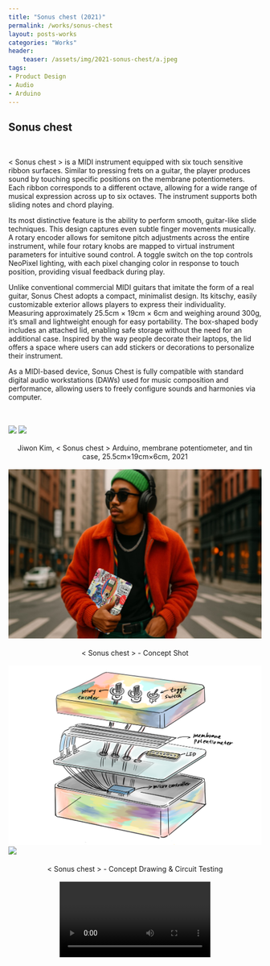 ```yaml
---
title: "Sonus chest (2021)"
permalink: /works/sonus-chest
layout: posts-works
categories: "Works"
header:
    teaser: /assets/img/2021-sonus-chest/a.jpeg
tags:
- Product Design
- Audio
- Arduino
---
```

## Sonus chest
<br>

< Sonus chest > is a MIDI instrument equipped with six touch sensitive ribbon surfaces. Similar to pressing frets on a guitar, the player produces sound by touching specific positions on the membrane potentiometers. Each ribbon corresponds to a different octave, allowing for a wide range of musical expression across up to six octaves. The instrument supports both sliding notes and chord playing.

Its most distinctive feature is the ability to perform smooth, guitar-like slide techniques. This design captures even subtle finger movements musically. A rotary encoder allows for semitone pitch adjustments across the entire instrument, while four rotary knobs are mapped to virtual instrument parameters for intuitive sound control. A toggle switch on the top controls NeoPixel lighting, with each pixel changing color in response to touch position, providing visual feedback during play.

Unlike conventional commercial MIDI guitars that imitate the form of a real guitar, Sonus Chest adopts a compact, minimalist design. Its kitschy, easily customizable exterior allows players to express their individuality. Measuring approximately 25.5cm × 19cm × 6cm and weighing around 300g, it’s small and lightweight enough for easy portability. The box-shaped body includes an attached lid, enabling safe storage without the need for an additional case. Inspired by the way people decorate their laptops, the lid offers a space where users can add stickers or decorations to personalize their instrument.

As a MIDI-based device, Sonus Chest is fully compatible with standard digital audio workstations (DAWs) used for music composition and performance, allowing users to freely configure sounds and harmonies via computer.

<br>
<br>
<div class="left">
<img src="/assets/img/2021-sonus-chest/b.jpeg" />
<img src="/assets/img/2021-sonus-chest/c.jpeg" />
</div>

<div style = "text-align: center;"> 
<br>
Jiwon Kim, < Sonus chest > Arduino, membrane potentiometer, and tin case, 25.5cm×19cm×6cm, 2021
</div>
<br>

<img src="/assets/img/2021-sonus-chest/d.jpeg" />
<div style = "text-align: center;"> 
<br>
< Sonus chest > - Concept Shot
</div>
<br>

<div class="left">
<img src="/assets/img/2021-sonus-chest/e.jpeg" />
<img src="/assets/img/2021-sonus-chest/f.jpeg" />
</div>
<div style = "text-align: center;"> 
<br>
< Sonus chest > - Concept Drawing & Circuit Testing
</div>
<br>

<video controls style="display: block; margin: 0 auto; width: auto; max-width: 100%; height: auto;">
  <source src="{{ '/assets/img/2021-sonus-chest/sonus-chest.mp4' | relative_url }}" type="video/mp4">
</video>
